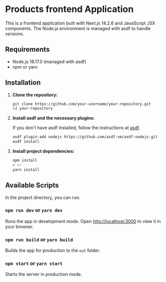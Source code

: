 # Products frontend Application

This is a frontend application built with Next.js 14.2.6 and JavaScript JSX components. The Node.js environment is managed with asdf to handle versions.

## Requirements

- Node.js 18.17.0 (managed with asdf)
- npm or yarn

## Installation

1. **Clone the repository:**

    ```bash
    git clone https://github.com/your-username/your-repository.git
    cd your-repository
    ```

2. **Install asdf and the necessary plugins:**

    If you don't have asdf installed, follow the instructions at [asdf](https://asdf-vm.com/guide/getting-started.html#_2-download-asdf).

    ```bash
    asdf plugin-add nodejs https://github.com/asdf-vm/asdf-nodejs.git
    asdf install
    ```

3. **Install project dependencies:**

    ```bash
    npm install
    # or
    yarn install
    ```

## Available Scripts

In the project directory, you can run:

### `npm run dev` or `yarn dev`

Runs the app in development mode.
Open [http://localhost:3000](http://localhost:3000) to view it in your browser.

### `npm run build` or `yarn build`

Builds the app for production to the `out` folder.

### `npm start` or `yarn start`

Starts the server in production mode.